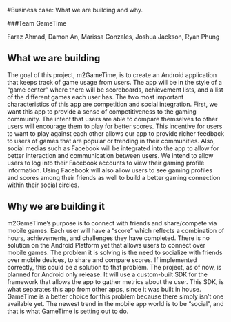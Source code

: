 #Business case: What we are building and why. 

###Team GameTime

Faraz Ahmad, Damon An, Marissa Gonzales, Joshua Jackson, Ryan Phung

## What we are building

The goal of this project, m2GameTime, is to create an Android application that keeps track of game usage from users. The app will be in the style of a “game center” where there will be scoreboards, achievement lists, and a list of the different games each user has. The two most important characteristics of this app are competition and social integration. First, we want this app to provide a sense of competitiveness to the gaming community. The intent that users are able to compare themselves to other users will encourage them to play for better scores. This incentive for users to want to play against each other allows our app to provide richer feedback to users of games that are popular or trending in their communities. Also, social medias such as Facebook will be integrated into the app to allow for better interaction and communication between users. We intend to allow users to log into their Facebook accounts to view their gaming profile information. Using Facebook will also allow users to see gaming profiles and scores among their friends as well to build a better gaming connection within their social circles.

## Why we are building it

m2GameTime’s purpose is to connect with friends and share/compete via mobile games. Each user will have a “score” which reflects a combination of hours, achievements, and challenges they have completed. There is no solution on the Android Platform yet that allows users to connect over mobile games. The problem it is solving is the need to socialize with friends over mobile devices, to share and compare scores. If implemented correctly, this could be a solution to that problem. The project, as of now, is planned for Android only release. It will use a custom-built SDK for the framework that allows the app to gather metrics about the user. This SDK, is what separates this app from other apps, since it was built in house. GameTime is a better choice for this problem because there simply isn’t one available yet. The newest trend in the mobile app world is to be “social”, and that is what GameTime is setting out to do. 

